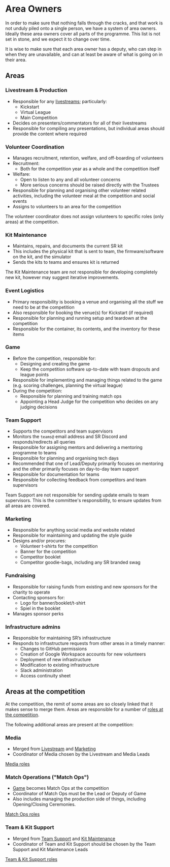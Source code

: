 # Area Owners

In order to make sure that nothing falls through the cracks, and that work is
not unduly piled onto a single person, we have a system of area owners. Ideally
these area owners cover all parts of the programme. This list is not set in
stone, and we expect it to change over time.

It is wise to make sure that each area owner has a deputy, who can step in when
they are unavailable, and can at least be aware of what is going on in their
area.

## Areas

### Livestream & Production

- Responsible for any [livestreams](./livestream/README.md); particularly:
  - Kickstart
  - Virtual League
  - Main Competition
- Decides on presenters/commentators for all of their livestreams
- Responsible for compiling any presentations, but individual areas should provide the content where required

### Volunteer Coordination

- Manages recruitment, retention, welfare, and off-boarding of volunteers
- Recruitment:
  - Both for the competition year as a whole and the competition itself
- Welfare:
  - Open to listen to any and all volunteer concerns
  - More serious concerns should be raised directly with the Trustees
- Responsible for planning and organising other volunteer related activities, including the volunteer meal at the competition and social events
- Assigns to volunteers to an area for the competition

The volunteer coordinator does not assign volunteers to specific roles (only areas) at the competition.

### Kit Maintenance

- Maintains, repairs, and documents the current SR kit
- This includes the physical kit that is sent to team, the firmware/software on the kit, and the simulator
- Sends the kits to teams and ensures kit is returned

The Kit Maintenance team are not responsible for developing completely new kit, however may suggest iterative improvements.

### Event Logistics

- Primary responsibility is booking a venue and organising all the stuff we need to be at the competition
- Also responsible for booking the venue(s) for Kickstart (if required)
- Responsible for planning and running setup and teardown at the competition
- Responsible for the container, its contents, and the inventory for these items

### Game

- Before the competition, responsible for:
  - Designing and creating the game
  - Keep the competition software up-to-date with team dropouts and league points
- Responsible for implementing and managing things related to the game (e.g. scoring challenges, planning the virtual league)
- During the competition:
  - Responsible for planning and training match ops
  - Appointing a Head Judge for the competition who decides on any judging decisions

### Team Support

- Supports the competitors and team supervisors
- Monitors the `teams@` email address and SR Discord and responds/redirects all queries
- Responsible for assigning mentors and delivering a mentoring programme to teams
- Responsible for planning and organising tech days
- Recommended that one of Lead/Deputy primarily focuses on mentoring and the other primarily focuses on day-to-day team support
- Responsible for documentation for teams
- Responsible for collecting feedback from competitors and team supervisors

Team Support are not responsible for sending update emails to team supervisors. This is the committee's responsibility, to ensure updates from all areas are covered.

### Marketing

- Responsible for anything social media and website related
- Responsible for maintaining and updating the style guide
- Designs and/or procures:
  - Volunteer t-shirts for the competition
  - Banner for the competition
  - Competitor booklet
  - Competitor goodie-bags, including any SR branded swag

### Fundraising

- Responsible for raising funds from existing and new sponsors for the charity to operate
- Contacting sponsors for:
  - Logo for banner/booklet/t-shirt
  - Spiel in the booklet
- Manages sponsor perks

### Infrastructure admins

- Responsible for maintaining SR’s infrastructure
- Responds to infrastructure requests from other areas in a timely manner:
  - Changes to GitHub permissions
  - Creation of Google Workspace accounts for new volunteers
  - Deployment of new infrastructure
  - Modification to existing infrastructure
  - Slack administration
  - Access continuity sheet

## Areas at the competition

At the competition, the remit of some areas are so closely linked that it makes sense to merge them. Areas are responsible for a number of [roles at the competition](../competition/competition-roles.md).

The following additional areas are present at the competition:

### Media

- Merged from [Livestream](#livestream--production) and [Marketing](#marketing)
- Coordinator of Media chosen by the Livestream and Media Leads

[Media roles](../competition/competition-roles.md#media)

### Match Operations ("Match Ops")

- [Game](#game) becomes Match Ops at the competition
- Coordinator of Match Ops must be the Lead or Deputy of Game
- Also includes managing the production side of things, including Opening/Closing Ceremonies.

[Match Ops roles](../competition/competition-roles.md#match-operations)

### Team & Kit Support

- Merged from [Team Support](#team-support) and [Kit Maintenance](#kit-maintenance)
- Coordinator of Team and Kit Support should be chosen by the Team Support and Kit Maintenance Leads

[Team & Kit Support roles](../competition/competition-roles.md#team-and-kit-support)
